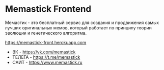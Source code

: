 # Memastick Frontend

Мемастик - это бесплатный сервис для создания и продвижения самых лучших оригинальных мемов, который работает по принципу теории эволюции и генетического алгоритма. 

https://memastick-front.herokuapp.com

- ВК - https://vk.com/memastick
- ТЕЛЕГА - https://t.me/memastick
- САЙТ - https://www.memastick.ru
